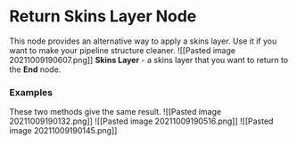 # Return Skins Layer Node

This node provides an alternative way to apply a skins layer. Use it if you want to make your pipeline structure  cleaner.
![[Pasted image 20211009190607.png]]
**Skins Layer** - a skins layer that you want to return to the **End** node.

### Examples
These two methods give the same result.
![[Pasted image 20211009190132.png]]
![[Pasted image 20211009190516.png]]
![[Pasted image 20211009190145.png]]